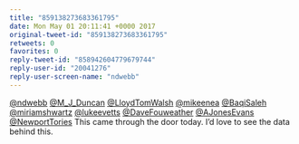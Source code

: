 ```yaml
---
title: "859138273683361795"
date: Mon May 01 20:11:41 +0000 2017
original-tweet-id: "859138273683361795"
retweets: 0
favorites: 0
reply-tweet-id: "858942604779679744"
reply-user-id: "20041276"
reply-user-screen-name: "ndwebb"
---
```

<a href="https://twitter.com/ndwebb">@ndwebb</a> <a href="https://twitter.com/M_J_Duncan">@M_J_Duncan</a> <a href="https://twitter.com/LloydTomWalsh">@LloydTomWalsh</a> <a href="https://twitter.com/mikeenea">@mikeenea</a> <a href="https://twitter.com/BaqiSaleh">@BaqiSaleh</a> <a href="https://twitter.com/miriamshwartz">@miriamshwartz</a> <a href="https://twitter.com/lukeevetts">@lukeevetts</a> <a href="https://twitter.com/DaveFouweather">@DaveFouweather</a> <a href="https://twitter.com/AJonesEvans">@AJonesEvans</a> <a href="https://twitter.com/NewportTories">@NewportTories</a> This came through the door today. I’d love to see the data behind this.
